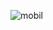 ![mobil](https://github.com/oktayagdag/webscraping/assets/120986651/8259adf4-2953-488c-8daf-5a8c4e0ec023)
